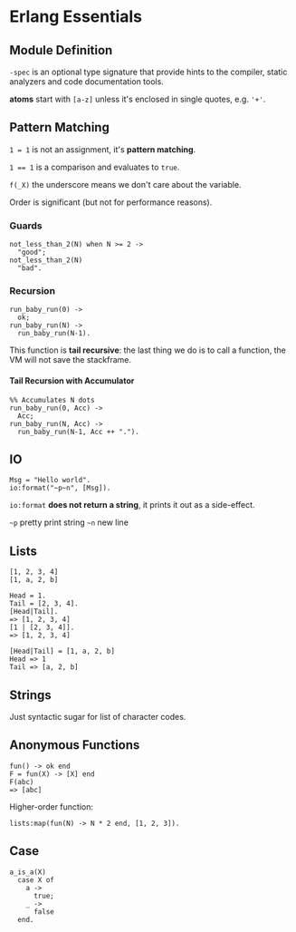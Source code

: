 # Erlang Essentials

## Module Definition

`-spec` is an optional type signature that provide hints to the compiler, static analyzers and code documentation tools.

**atoms** start with `[a-z]` unless it's enclosed in single quotes, e.g. `'+'`.

## Pattern Matching

`1 = 1` is not an assignment, it's **pattern matching**.

`1 == 1` is a comparison and evaluates to `true`.

`f(_X)` the underscore means we don't care about the variable.

Order is significant (but not for performance reasons).

### Guards

    not_less_than_2(N) when N >= 2 ->
      "good";
    not_less_than_2(N)
      "bad".

### Recursion

    run_baby_run(0) ->
      ok;
    run_baby_run(N) ->
      run_baby_run(N-1).

This function is **tail recursive**: the last thing we do is to call a function, the VM will  not save the stackframe.

#### Tail Recursion with Accumulator

    %% Accumulates N dots
    run_baby_run(0, Acc) ->
      Acc;
    run_baby_run(N, Acc) ->
      run_baby_run(N-1, Acc ++ ".").

## IO

    Msg = "Hello world".
    io:format("~p~n", [Msg]).

`io:format` **does not return a string**, it prints it out as a side-effect.

`~p` pretty print string
`~n` new line

## Lists

    [1, 2, 3, 4]
    [1, a, 2, b]

    Head = 1.
    Tail = [2, 3, 4].
    [Head|Tail].
    => [1, 2, 3, 4]
    [1 | [2, 3, 4]].
    => [1, 2, 3, 4]

    [Head|Tail] = [1, a, 2, b]
    Head => 1
    Tail => [a, 2, b]

## Strings

Just syntactic sugar for list of character codes.

## Anonymous Functions

    fun() -> ok end
    F = fun(X) -> [X] end
    F(abc)
    => [abc]

Higher-order function:

    lists:map(fun(N) -> N * 2 end, [1, 2, 3]).

## Case

    a_is_a(X)
      case X of
        a ->
          true;
        _ ->
          false
      end.

